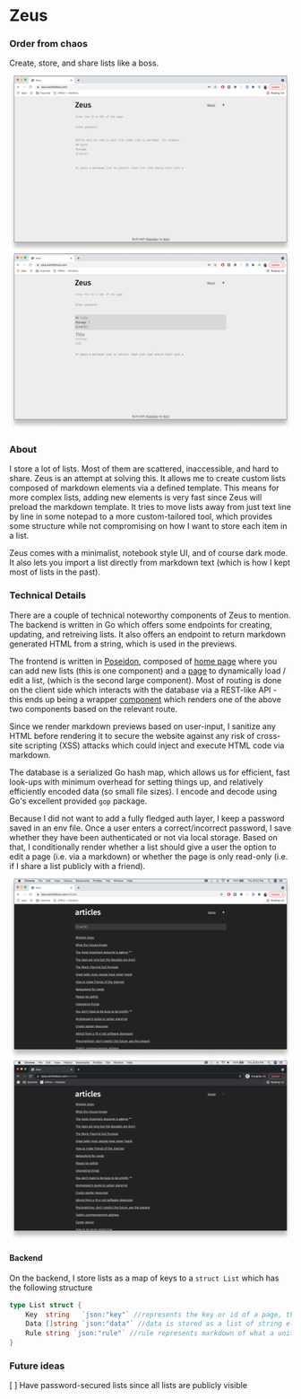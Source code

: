 # Zeus
### Order from chaos
Create, store, and share lists like a boss.

![home](docs/homelight.png)
![preview](docs/preview.png)

### About
I store a lot of lists. Most of them are scattered, inaccessible, and hard to share. Zeus is an attempt at solving this. It allows me to create custom lists composed of markdown elements via a defined template. This means for more complex lists, adding new elements is very fast since Zeus will preload the markdown template. It tries to move lists away from just text line by line in some notepad to a more custom-tailored tool, which provides some structure while not compromising on how I want to store each item in a list.

Zeus comes with a minimalist, notebook style UI, and of course dark mode. It also lets you import a list directly from markdown text (which is how I kept most of lists in the past). 

### Technical Details
There are a couple of technical noteworthy components of Zeus to mention. The backend is written in Go which offers some endpoints for creating, updating, and retreiving lists. It also offers an endpoint to return markdown generated HTML from a string, which is used in the previews.

The frontend is written in [Poseidon](https://github.com/amirgamil/poseidon), composed of [home page](https://github.com/amirgamil/zeus/blob/master/static/js/main.js#L295) where you can add new lists (this is one component) and a [page](https://github.com/amirgamil/zeus/blob/master/static/js/main.js#L138) to dynamically load / edit a list, (which is the second large component). Most of routing is done on the client side which interacts with the database via a REST-like API - this ends up being a wrapper [component](https://github.com/amirgamil/zeus/blob/master/static/js/main.js#L489) which renders one of the above two components based on the relevant route.

Since we render markdown previews based on user-input, I sanitize any HTML before rendering it to secure the website against any risk of cross-site scripting (XSS) attacks which could inject and execute HTML code via markdown.

The database is a serialized Go hash map, which allows us for efficient, fast look-ups with minimum overhead for setting things up, and relatively efficiently encoded data (so small file sizes). I encode and decode using Go's excellent provided `gop` package.

Because I did not want to add a fully fledged auth layer, I keep a password saved in an env file. Once a user enters a correct/incorrect password, I save whether they have been authenticated or not via local storage. Based on that, I conditionally render whether a list should give a user the option to edit a page (i.e. via a markdown) or whether the page is only read-only (i.e. if I share a list publicly with a friend). 

![home](docs/darkedit.png)
![preview](docs/darkread.png)

#### Backend
On the backend, I store lists as a map of keys to a `struct List` which has the following structure
```go
type List struct {
	Key  string   `json:"key"` //represents the key or id of a page, this value acts as the route of the list
	Data []string `json:"data"` //data is stored as a list of string elements which are rendered markdown (so just string composed of HTML tags)
	Rule string `json:"rule"` //rule represents markdown of what a unit of the list looks like
}
```

### Future ideas
[ ] Have password-secured lists since all lists are publicly visible